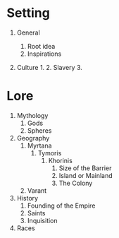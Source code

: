 # Setting



1. General
    1. Root idea
    2. Inspirations


3. Culture
    1. 
    2. Slavery
    3. 
    

# Lore

1. Mythology
    1. Gods
    2. Spheres
2. Geography
    1. Myrtana
        1. Tymoris
            1. Khorinis
                1. Size of the Barrier
                2. Island or Mainland 
                3. The Colony
    2. Varant
3. History
    1. Founding of the Empire
    2. Saints
    3. Inquisition
4. Races



